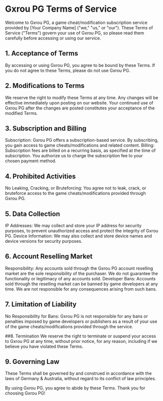 # Gxrou PG Terms of Service

Welcome to Gxrou PG, a game cheat/modification subscription service provided by [Your Company Name] ("we," "us," or "our"). These Terms of Service ("Terms") govern your use of Gxrou PG, so please read them carefully before accessing or using our service.

## 1. Acceptance of Terms
By accessing or using Gxrou PG, you agree to be bound by these Terms. If you do not agree to these Terms, please do not use Gxrou PG.

## 2. Modifications to Terms
We reserve the right to modify these Terms at any time. Any changes will be effective immediately upon posting on our website. Your continued use of Gxrou PG after the changes are posted constitutes your acceptance of the modified Terms.

## 3. Subscription and Billing

Subscription: Gxrou PG offers a subscription-based service. By subscribing, you gain access to game cheats/modifications and related content.
Billing: Subscription fees are billed on a recurring basis, as specified at the time of subscription. You authorize us to charge the subscription fee to your chosen payment method.

## 4. Prohibited Activities

No Leaking, Cracking, or Bruteforcing: You agree not to leak, crack, or bruteforce access to the game cheats/modifications provided through Gxrou PG.

## 5. Data Collection

IP Addresses: We may collect and store your IP address for security purposes, to prevent unauthorized access and protect the integrity of Gxrou PG.
Device Information: We may also collect and store device names and device versions for security purposes.

## 6. Account Reselling Market

Responsibility: Any accounts sold through the Gxrou PG account reselling market are the sole responsibility of the purchaser. We do not guarantee the functionality or legitimacy of any accounts sold.
Developer Bans: Accounts sold through the reselling market can be banned by game developers at any time. We are not responsible for any consequences arising from such bans.

## 7. Limitation of Liability

No Responsibility for Bans: Gxrou PG is not responsible for any bans or penalties imposed by game developers or publishers as a result of your use of the game cheats/modifications provided through the service.

##8. Termination
We reserve the right to terminate or suspend your access to Gxrou PG at any time, without prior notice, for any reason, including if we believe you have violated these Terms.

## 9. Governing Law
These Terms shall be governed by and construed in accordance with the laws of Germany & Australia, without regard to its conflict of law principles.

By using Gxrou PG, you agree to abide by these Terms. Thank you for choosing Gxrou PG!

